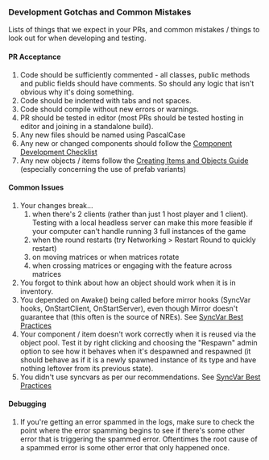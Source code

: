 ### Development Gotchas and Common Mistakes

Lists of things that we expect in your PRs, and common mistakes / things to look out for when developing and testing.

#### PR Acceptance
1. Code should be sufficiently commented - all classes, public methods and public fields should have comments. So should any logic that isn't obvious why it's doing something.
2. Code should be indented with tabs and not spaces.
3. Code should compile without new errors or warnings.
4. PR should be tested in editor (most PRs should be tested hosting in editor and joining in a standalone build).
5. Any new files should be named using PascalCase
6. Any new or changed components should follow the [Component Development Checklist](Component-Development-Checklist.md)
7. Any new objects / items follow the [Creating Items and Objects Guide](Creating-Items-and-Objects.md) (especially concerning the use of prefab variants)

#### Common Issues
1. Your changes break... 
    1. when there's 2 clients (rather than just 1 host player and 1 client). Testing with a local headless server can make this more feasible if your computer can't handle running 3 full instances of the game
    2. when the round restarts (try Networking > Restart Round to quickly restart)
    2. on moving matrices or when matrices rotate
    2. when crossing matrices or engaging with the feature across matrices
2. You forgot to think about how an object should work when it is in inventory.
2. You depended on Awake() being called before mirror hooks (SyncVar hooks, OnStartClient, OnStartServer), even though Mirror doesn't guarantee that (this often is the source of NREs). See [SyncVar Best Practices](SyncVar-Best-Practices-for-Easy-Networking.md)
3. Your component / item doesn't work correctly when it is reused via the object pool. Test it by right clicking and choosing the "Respawn" admin option to see how it behaves when it's despawned and respawned (it should behave as if it is a newly spawned instance of its type and have nothing leftover from its previous state).
4. You didn't use syncvars as per our recommendations. See [SyncVar Best Practices](SyncVar-Best-Practices-for-Easy-Networking.md)

#### Debugging
1. If you're getting an error spammed in the logs, make sure to check the point where the error spamming begins to see if there's some other error that is triggering the spammed error. Oftentimes the root cause of a spammed error is some other error that only happened once. 
